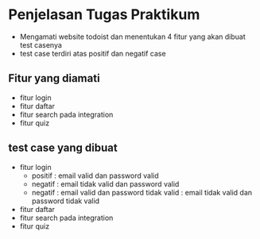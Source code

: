 # Penjelasan Tugas Praktikum

- Mengamati website todoist dan menentukan 4 fitur yang akan dibuat test casenya
- test case terdiri atas positif dan negatif case

## Fitur yang diamati
- fitur login
- fitur daftar
- fitur search pada integration
- fitur quiz


## test case yang dibuat
- fitur login
   * positif : email valid dan password valid
   * negatif : email tidak valid dan password valid
   * negatif : email valid dan password tidak valid
             : email tidak valid dan password tidak valid
- fitur daftar
- fitur search pada integration
- fitur quiz